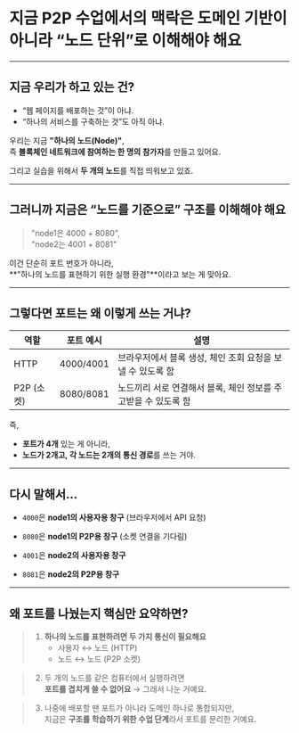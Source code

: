 # 지금 P2P 수업에서의 맥락은 도메인 기반이 아니라 “노드 단위”로 이해해야 해요

---

## 지금 우리가 하고 있는 건?

- “웹 페이지를 배포하는 것”이 아냐.
- “하나의 서비스를 구축하는 것”도 아직 아냐.

우리는 지금 **"하나의 노드(Node)"**,  
즉 **블록체인 네트워크에 참여하는 한 명의 참가자**를 만들고 있어요.

그리고 실습을 위해서 **두 개의 노드**를 직접 띄워보고 있죠.

---

## 그러니까 지금은 “노드를 기준으로” 구조를 이해해야 해요

> "node1은 4000 + 8080",  
> "node2는 4001 + 8081"

이건 단순히 포트 번호가 아니라,  
**"하나의 노드를 표현하기 위한 실행 환경"**이라고 보는 게 맞아요.

---

## 그렇다면 포트는 왜 이렇게 쓰는 거냐?

| 역할       | 포트 예시 | 설명                                                           |
| ---------- | --------- | -------------------------------------------------------------- |
| HTTP       | 4000/4001 | 브라우저에서 블록 생성, 체인 조회 요청을 보낼 수 있도록 함     |
| P2P (소켓) | 8080/8081 | 노드끼리 서로 연결해서 블록, 체인 정보를 주고받을 수 있도록 함 |

즉,

- **포트가 4개** 있는 게 아니라,
- **노드가 2개고, 각 노드는 2개의 통신 경로**를 쓰는 거야.

---

## 다시 말해서…

- `4000`은 **node1의 사용자용 창구** (브라우저에서 API 요청)
- `8080`은 **node1의 P2P용 창구** (소켓 연결을 기다림)

- `4001`은 **node2의 사용자용 창구**
- `8081`은 **node2의 P2P용 창구**

---

## 왜 포트를 나눴는지 핵심만 요약하면?

> 1. **하나의 노드를 표현하려면 두 가지 통신이 필요해요**
>    - 사용자 ↔ 노드 (HTTP)
>    - 노드 ↔ 노드 (P2P 소켓)

> 2. 두 개의 노드를 같은 컴퓨터에서 실행하려면  
>    **포트를 겹치게 쓸 수 없어요** → 그래서 나눈 거예요.

> 3. 나중에 배포할 땐 포트가 아니라 도메인 하나로 통합되지만,  
>    지금은 **구조를 학습하기 위한 수업 단계**라서 포트를 분리한 거예요.
